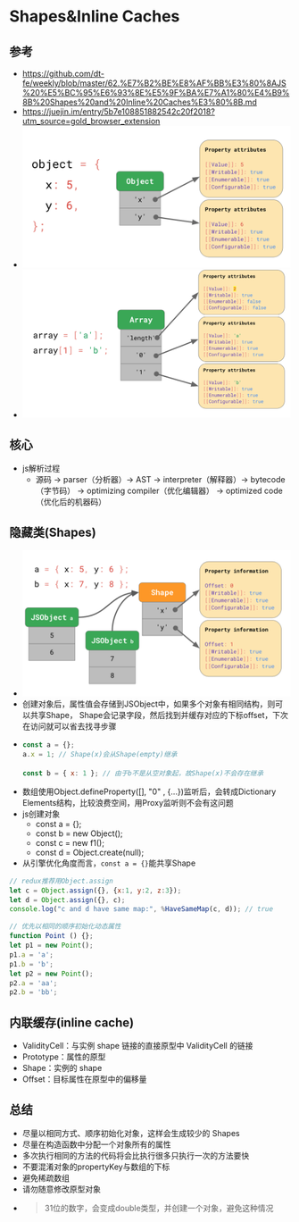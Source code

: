# Shapes&Inline Caches

## 参考
- https://github.com/dt-fe/weekly/blob/master/62.%E7%B2%BE%E8%AF%BB%E3%80%8AJS%20%E5%BC%95%E6%93%8E%E5%9F%BA%E7%A1%80%E4%B9%8B%20Shapes%20and%20Inline%20Caches%E3%80%8B.md
- https://juejin.im/entry/5b7e108851882542c20f2018?utm_source=gold_browser_extension
- ![对象模型-对象](41808298-e8cce80c-770d-11e8-994b-1d6f30e2bfe3.png)
- ![对象模型-数组](41808308-0446ba5e-770e-11e8-895a-e2ed7231869d.png)

## 核心
  - js解析过程
    - 源码 -> parser（分析器）-> AST -> interpreter（解释器）-> bytecode（字节码）
    -> optimizing compiler（优化编辑器） -> optimized code（优化后的机器码）

## 隐藏类(Shapes)
- ![Shapes](41808322-2d1566ec-770e-11e8-98f7-ca87edeaa998.png)
- 创建对象后，属性值会存储到JSObject中，如果多个对象有相同结构，则可以共享Shape，
Shape会记录字段，然后找到并缓存对应的下标offset，下次在访问就可以省去找寻步骤
- ```js
  const a = {};
  a.x = 1; // Shape(x)会从Shape(empty)继承

  const b = { x: 1 }; // 由于b不是从空对象起，故Shape(x)不会存在继承
  ```
- 数组使用Object.defineProperty([], "0" , {...})监听后，会转成Dictionary Elements结构，比较浪费空间，用Proxy监听则不会有这问题
- js创建对象
  - const a = {};
  - const b = new Object();
  - const c = new f1();
  - const d = Object.create(null);
- 从引擎优化角度而言，`const a = {}`能共享Shape
```js
// redux推荐用Object.assign
let c = Object.assign({}, {x:1, y:2, z:3});
let d = Object.assign({}, c);
console.log("c and d have same map:", %HaveSameMap(c, d)); // true
```
 ```js
// 优先以相同的顺序初始化动态属性
function Point () {};
let p1 = new Point();
p1.a = 'a';
p1.b = 'b';
let p2 = new Point();
p2.a = 'aa';
p2.b = 'bb';
```

## 内联缓存(inline cache)
  - ValidityCell：与实例 shape 链接的直接原型中 ValidityCell 的链接
  - Prototype：属性的原型
  - Shape：实例的 shape
  - Offset：目标属性在原型中的偏移量

## 总结
- 尽量以相同方式、顺序初始化对象，这样会生成较少的 Shapes
- 尽量在构造函数中分配一个对象所有的属性
- 多次执行相同的方法的代码将会比执行很多只执行一次的方法要快
- 不要混淆对象的propertyKey与数组的下标
- 避免稀疏数组
- 请勿随意修改原型对象
- >31位的数字，会变成double类型，并创建一个对象，避免这种情况

